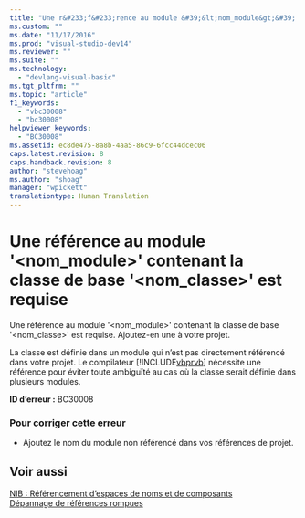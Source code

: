 ```yaml
---
title: "Une r&#233;f&#233;rence au module &#39;&lt;nom_module&gt;&#39; contenant la classe de base &#39;&lt;nom_classe&gt;&#39; est requise | Microsoft Docs"
ms.custom: ""
ms.date: "11/17/2016"
ms.prod: "visual-studio-dev14"
ms.reviewer: ""
ms.suite: ""
ms.technology: 
  - "devlang-visual-basic"
ms.tgt_pltfrm: ""
ms.topic: "article"
f1_keywords: 
  - "vbc30008"
  - "bc30008"
helpviewer_keywords: 
  - "BC30008"
ms.assetid: ec8de475-8a8b-4aa5-86c9-6fcc44dcec06
caps.latest.revision: 8
caps.handback.revision: 8
author: "stevehoag"
ms.author: "shoag"
manager: "wpickett"
translationtype: Human Translation
---
```

# Une r&#233;f&#233;rence au module &#39;&lt;nom_module&gt;&#39; contenant la classe de base &#39;&lt;nom_classe&gt;&#39; est requise
Une référence au module '\<nom\_module\>' contenant la classe de base '\<nom\_classe\>' est requise. Ajoutez\-en une à votre projet.  
  
 La classe est définie dans un module qui n’est pas directement référencé dans votre projet. Le compilateur [!INCLUDE[vbprvb](../../csharp/programming-guide/concepts/linq/includes/vbprvb_md.md)] nécessite une référence pour éviter toute ambiguïté au cas où la classe serait définie dans plusieurs modules.  
  
 **ID d’erreur :** BC30008  
  
### Pour corriger cette erreur  
  
-   Ajoutez le nom du module non référencé dans vos références de projet.  
  
## Voir aussi  
 [NIB : Référencement d’espaces de noms et de composants](http://msdn.microsoft.com/fr-fr/568fa759-796b-44cd-bf5e-1cf8de6e38fd)   
 [Dépannage de références rompues](/visual-studio/ide/troubleshooting-broken-references)